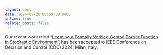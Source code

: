```yaml
---
layout: post
date: 2024-07-20 00:59:00-0400
inline: true
related_posts: false
---
```


Our recent work titled “[Learning a Formally Verified Control Barrier Function in Stochastic Environment](https://arxiv.org/pdf/2403.19332)”, has been accepted to IEEE Conference on Decision and Control (CDC) 2024, Milan, Italy.

